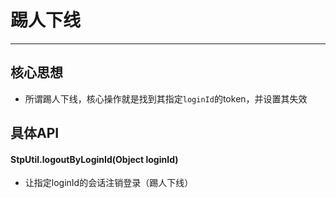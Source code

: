 # 踢人下线
--- 


## 核心思想

- 所谓踢人下线，核心操作就是找到其指定`loginId`的token，并设置其失效


## 具体API

#### StpUtil.logoutByLoginId(Object loginId)
- 让指定loginId的会话注销登录（踢人下线）


